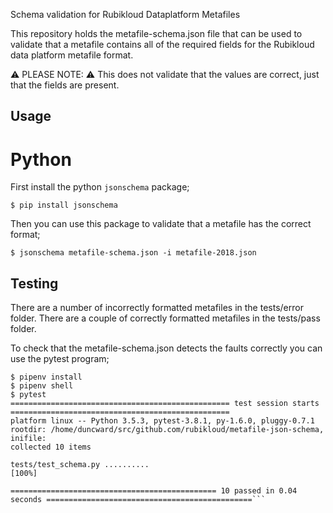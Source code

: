 Schema validation for Rubikloud Dataplatform Metafiles

This repository holds the metafile-schema.json file that can be used to validate that a metafile contains all of the required fields for the Rubikloud data platform metafile format.

:warning: PLEASE NOTE: :warning: This does not validate that the values are correct, just that the fields are present.

Usage
-----

Python
======

First install the python `jsonschema` package;

```
$ pip install jsonschema
```

Then you can use this package to validate that a metafile has the correct format;

```
$ jsonschema metafile-schema.json -i metafile-2018.json
```

Testing
-------

There are a number of incorrectly formatted metafiles in the tests/error folder.
There are a couple of correctly formatted metafiles in the tests/pass folder.

To check that the metafile-schema.json detects the faults correctly you can use the pytest program;

```
$ pipenv install
$ pipenv shell
$ pytest
================================================= test session starts =================================================
platform linux -- Python 3.5.3, pytest-3.8.1, py-1.6.0, pluggy-0.7.1
rootdir: /home/duncward/src/github.com/rubikloud/metafile-json-schema, inifile:
collected 10 items

tests/test_schema.py ..........                                                                                 [100%]

============================================== 10 passed in 0.04 seconds ==============================================```

